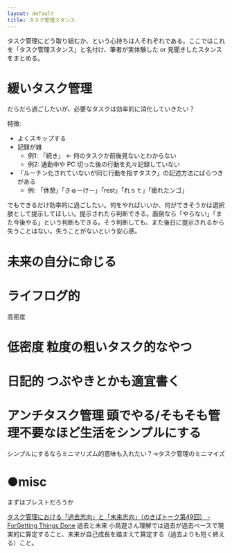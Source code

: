 ```yaml
---
layout: default
title: タスク管理スタンス
---
```


タスク管理にどう取り組むか、という心持ちは人それぞれである。ここではこれを「タスク管理スタンス」と名付け、筆者が実体験した or 見聞きしたスタンスをまとめる。

# 緩いタスク管理
だらだら過ごしたいが、必要なタスクは効率的に消化していきたい？

特徴:

- よくスキップする
- 記録が雑
  - 例1: 「続き」 ← 何のタスクか前後見ないとわからない
  - 例2: 通勤中や PC 切った後の行動を丸々記録していない
- 「ルーチン化されていないが同じ行動を指すタスク」の記述方法にばらつきがある
  - 例: 「休憩」「きゅーけー」「rest」「れｓｔ」「疲れたンゴ」

でもできるだけ効率的に過ごしたい。何をやればいいか、何ができそうかは選択肢として提示してほしい。提示されたら判断できる。面倒なら「やらない」「また今後やる」という判断もできる。そう判断しても、また後日に提示されるから失うことはない。失うことがないという安心感。

# 未来の自分に命じる

# ライフログ的
高密度

# 低密度 粒度の粗いタスク的なやつ

# 日記的 つぶやきとかも適宜書く

# アンチタスク管理 頭でやる/そもそも管理不要なほど生活をシンプルにする
シンプルにするならミニマリズム的意味も入れたい？→タスク管理のミニマイズ

# ●misc
まずはブレストだろうか

[タスク管理における「過去志向」と「未来志向」（のきばトーク第49回） - ForGetting Things Done](http://hochebirne.hatenablog.com/entry/2017/07/05/053000) 過去と未来 小鳥遊さん理解では過去が過去ベースで現実的に算定すること、未来が自己成長を踏まえて算定する（過去よりも短く終える）こと。

